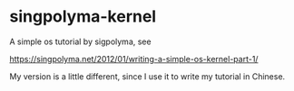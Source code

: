 singpolyma-kernel
=================

A simple os tutorial by sigpolyma, see

  <https://singpolyma.net/2012/01/writing-a-simple-os-kernel-part-1/>

My version is a little different, since I use it to write my tutorial
in Chinese.

